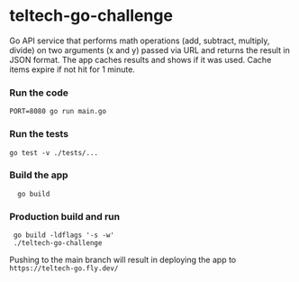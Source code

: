 # teltech-go-challenge

Go API service that performs math operations (add, subtract, multiply, divide) on two arguments (x and y) 
passed via URL and returns the result in JSON format.
The app caches results and shows if it was used. Cache items expire if not hit for 1 minute. 

### Run the code
```shell
PORT=8080 go run main.go
```

### Run the tests
```shell
go test -v ./tests/...
```

### Build the app
```shell
  go build
```

### Production build and run
```shell
 go build -ldflags '-s -w'
 ./teltech-go-challenge
```
Pushing to the main branch will result in deploying the app to `https://teltech-go.fly.dev/
`